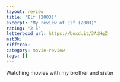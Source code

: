 ```yaml
---
layout: review
title: "Elf (2003)"
excerpt: "My review of Elf (2003)"
rating: "2.5"
letterboxd_url: https://boxd.it/3AdHgZ
mst3k:
rifftrax:
category: movie-review
tags: []
---
```


Watching movies with my brother and sister
